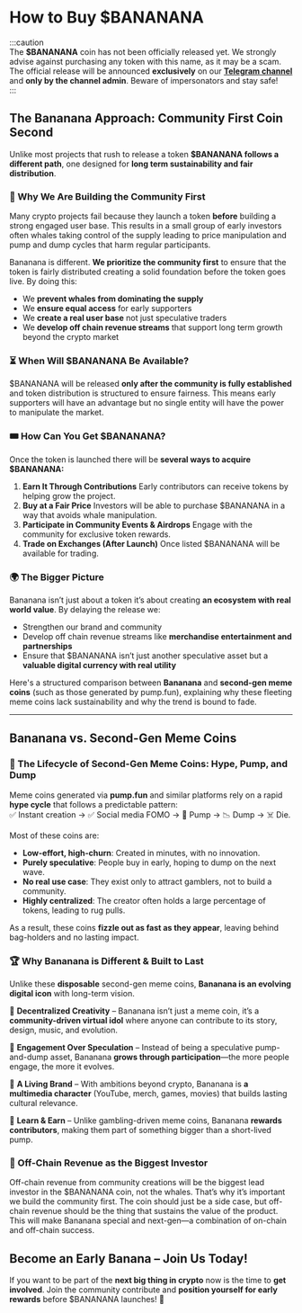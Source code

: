 # How to Buy $BANANANA

:::caution  
The **$BANANANA** coin has not been officially released yet. We strongly advise against purchasing any token with this name, as it may be a scam. The official release will be announced **exclusively** on our **[Telegram channel](https://t.me/bananana_club)** and **only by the channel admin**. Beware of impersonators and stay safe!  
:::

## The Bananana Approach: Community First Coin Second

Unlike most projects that rush to release a token **$BANANANA follows a different path**, one designed for **long term sustainability and fair distribution**.

### 💪 Why We Are Building the Community First
Many crypto projects fail because they launch a token **before** building a strong engaged user base. This results in a small group of early investors often whales taking control of the supply leading to price manipulation and pump and dump cycles that harm regular participants.

Bananana is different. **We prioritize the community first** to ensure that the token is fairly distributed creating a solid foundation before the token goes live. By doing this:
- We **prevent whales from dominating the supply**
- We **ensure equal access** for early supporters
- We **create a real user base** not just speculative traders
- We **develop off chain revenue streams** that support long term growth beyond the crypto market

### ⏳ When Will $BANANANA Be Available?
$BANANANA will be released **only after the community is fully established** and token distribution is structured to ensure fairness. This means early supporters will have an advantage but no single entity will have the power to manipulate the market.

### 🎟️ How Can You Get $BANANANA?
Once the token is launched there will be **several ways to acquire $BANANANA:**
1. **Earn It Through Contributions** Early contributors can receive tokens by helping grow the project.
2. **Buy at a Fair Price** Investors will be able to purchase $BANANANA in a way that avoids whale manipulation.
3. **Participate in Community Events & Airdrops** Engage with the community for exclusive token rewards.
4. **Trade on Exchanges (After Launch)** Once listed $BANANANA will be available for trading.

### 🌍 The Bigger Picture
Bananana isn’t just about a token it’s about creating **an ecosystem with real world value**. By delaying the release we:
- Strengthen our brand and community
- Develop off chain revenue streams like **merchandise entertainment and partnerships**
- Ensure that $BANANANA isn’t just another speculative asset but a **valuable digital currency with real utility**

Here's a structured comparison between **Bananana** and **second-gen meme coins** (such as those generated by pump.fun), explaining why these fleeting meme coins lack sustainability and why the trend is bound to fade.  

---

## Bananana vs. Second-Gen Meme Coins  

### 🔄 The Lifecycle of Second-Gen Meme Coins: Hype, Pump, and Dump  
Meme coins generated via **pump.fun** and similar platforms rely on a rapid **hype cycle** that follows a predictable pattern:  
✅ Instant creation → ✅ Social media FOMO → 🚀 Pump → 📉 Dump → ☠️ Die.  

Most of these coins are:  
- **Low-effort, high-churn**: Created in minutes, with no innovation.  
- **Purely speculative**: People buy in early, hoping to dump on the next wave.  
- **No real use case**: They exist only to attract gamblers, not to build a community.  
- **Highly centralized**: The creator often holds a large percentage of tokens, leading to rug pulls.  

As a result, these coins **fizzle out as fast as they appear**, leaving behind bag-holders and no lasting impact.  

### 🏆 Why Bananana is Different & Built to Last  

Unlike these **disposable** second-gen meme coins, **Bananana is an evolving digital icon** with long-term vision.  

🔹 **Decentralized Creativity** – Bananana isn’t just a meme coin, it’s a **community-driven virtual idol** where anyone can contribute to its story, design, music, and evolution.  

🔹 **Engagement Over Speculation** – Instead of being a speculative pump-and-dump asset, Bananana **grows through participation**—the more people engage, the more it evolves.  

🔹 **A Living Brand** – With ambitions beyond crypto, Bananana is **a multimedia character** (YouTube, merch, games, movies) that builds lasting cultural relevance.  

🔹 **Learn & Earn** – Unlike gambling-driven meme coins, Bananana **rewards contributors**, making them part of something bigger than a short-lived pump.  

### 💼 Off-Chain Revenue as the Biggest Investor

Off-chain revenue from community creations will be the biggest lead investor in the $BANANANA coin, not the whales. That’s why it’s important we build the community first. The coin should just be a side case, but off-chain revenue should be the thing that sustains the value of the product. This will make Bananana special and next-gen—a combination of on-chain and off-chain success.

## Become an Early Banana – Join Us Today!
If you want to be part of the **next big thing in crypto** now is the time to **get involved**. Join the community contribute and **position yourself for early rewards** before $BANANANA launches! 🚀
